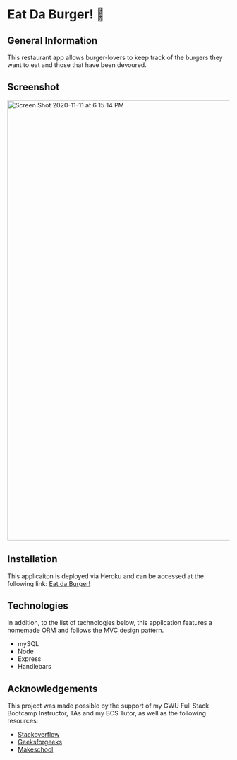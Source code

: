 # Eat Da Burger! :hamburger:

## General Information
This restaurant app allows burger-lovers to keep track of the burgers they want to eat and those that have been devoured.

## Screenshot
<img width="996" alt="Screen Shot 2020-11-11 at 6 15 14 PM" src="https://user-images.githubusercontent.com/67653440/98875315-f5347380-2449-11eb-91ee-adca02f5f37a.png">

## Installation
This applicaiton is deployed via Heroku and can be accessed at the following link: 
[Eat da Burger!](https://cryptic-atoll-00523.herokuapp.com/)

## Technologies
In addition, to the list of technologies below, this application features a homemade ORM and follows the MVC design pattern.

* mySQL
* Node
* Express
* Handlebars

## Acknowledgements
This project was made possible by the support of my GWU Full Stack Bootcamp Instructor, TAs and my BCS Tutor, as well as the following resources:

* [Stackoverflow](https://stackoverflow.com/)
* [Geeksforgeeks](https://www.geeksforgeeks.org/)
* [Makeschool](https://www.makeschool.com/)
